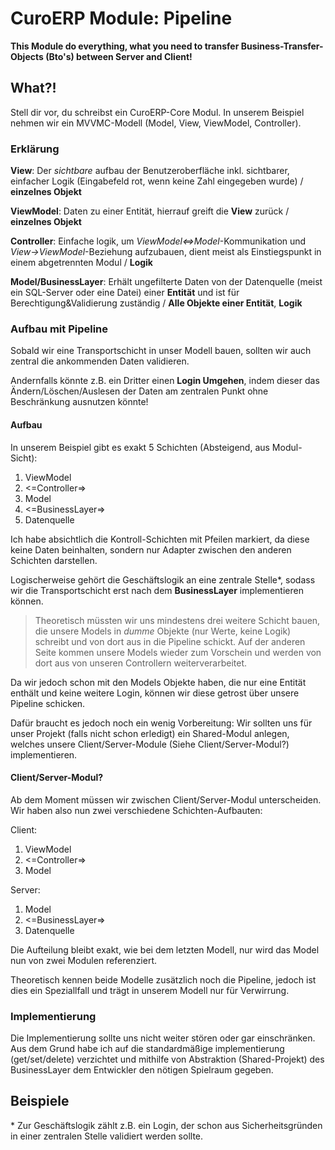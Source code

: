 # CuroERP Module: Pipeline

**This Module do everything, what you need to transfer Business-Transfer-Objects (Bto's) between Server and Client!**

## What?!

Stell dir vor, du schreibst ein CuroERP-Core Modul. In unserem Beispiel nehmen wir ein MVVMC-Modell (Model, View, ViewModel, Controller). 

### Erklärung

**View**: Der *sichtbare* aufbau der Benutzeroberfläche inkl. sichtbarer, einfacher Logik (Eingabefeld rot, wenn keine Zahl eingegeben wurde) / **einzelnes Objekt**

**ViewModel**: Daten zu einer Entität, hierrauf greift die **View** zurück / **einzelnes Objekt**

**Controller**: Einfache logik, um *ViewModel&lt;=&gt;Model*-Kommunikation und *View-&gt;ViewModel*-Beziehung aufzubauen, dient meist als Einstiegspunkt in einem abgetrennten Modul / **Logik**

**Model/BusinessLayer**: Erhält ungefilterte Daten von der Datenquelle (meist ein SQL-Server oder eine Datei) einer **Entität** und ist für Berechtigung&Validierung zuständig / **Alle Objekte einer Entität**, **Logik**

### Aufbau mit Pipeline

Sobald wir eine Transportschicht in unser Modell bauen, sollten wir auch zentral die ankommenden Daten validieren.

Andernfalls könnte z.B. ein Dritter einen **Login Umgehen**, indem dieser das Ändern/Löschen/Auslesen der Daten am zentralen Punkt ohne Beschränkung ausnutzen könnte! 

#### Aufbau

In unserem Beispiel gibt es exakt 5 Schichten (Absteigend, aus Modul-Sicht):

1. ViewModel
2. <=Controller=>
3. Model
4. <=BusinessLayer=>
5. Datenquelle

Ich habe absichtlich die Kontroll-Schichten mit Pfeilen markiert, da diese keine Daten beinhalten, sondern nur Adapter zwischen den anderen Schichten darstellen.

Logischerweise gehört die Geschäftslogik an eine zentrale Stelle*, sodass wir die Transportschicht erst nach dem **BusinessLayer** implementieren können.

> Theoretisch müssten wir uns mindestens drei weitere Schicht bauen, die unsere Models in *dumme* Objekte (nur Werte, keine Logik) schreibt und von dort aus in die Pipeline schickt. Auf der anderen Seite kommen unsere Models wieder zum Vorschein und werden von dort aus von unseren Controllern weiterverarbeitet.

Da wir jedoch schon mit den Models Objekte haben, die nur eine Entität enthält und keine weitere Login, können wir diese getrost über unsere Pipeline schicken.

Dafür braucht es jedoch noch ein wenig Vorbereitung: Wir sollten uns für unser Projekt (falls nicht schon erledigt) ein Shared-Modul anlegen, welches unsere Client/Server-Module (Siehe Client/Server-Modul?) implementieren.

#### Client/Server-Modul?

Ab dem Moment müssen wir zwischen Client/Server-Modul unterscheiden. Wir haben also nun zwei verschiedene Schichten-Aufbauten:

Client:

1. ViewModel
2. <=Controller=>
3. Model

Server:

1. Model
2. <=BusinessLayer=>
3. Datenquelle

Die Aufteilung bleibt exakt, wie bei dem letzten Modell, nur wird das Model nun von zwei Modulen referenziert.

Theoretisch kennen beide Modelle zusätzlich noch die Pipeline, jedoch ist dies ein Speziallfall und trägt in unserem Modell nur für Verwirrung.

### Implementierung

Die Implementierung sollte uns nicht weiter stören oder gar einschränken. Aus dem Grund habe ich auf die standardmäßige implementierung (get/set/delete) verzichtet und mithilfe von Abstraktion (Shared-Projekt) des BusinessLayer dem Entwickler den nötigen Spielraum gegeben.



## Beispiele

\* Zur Geschäftslogik zählt z.B. ein Login, der schon aus Sicherheitsgründen in einer zentralen Stelle validiert werden sollte.